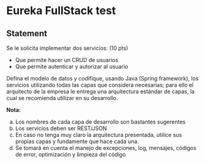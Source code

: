 # Eureka FullStack test
## Statement
Se le solicita implementar dos servicios: (10 pts)
* Que permite hacer un CRUD de usuarios
* Que permite autenticar y autorizar al usuario

Defina el modelo de datos y codifique, usando Java (Spring framework), los servicios utilizando todas las capas que considera necesarias; para ello el arquitecto de la empresa le entrega una arquitectura estándar de capas, la cual se recomienda utilizar en su desarrollo.

**Nota:**

<ol type="a">
  <li>Los nombres de cada capa de desarrollo son bastantes sugerentes</li>
  <li>Los servicios deben ser REST/JSON</li>
  <li>En caso no tenga muy claro la arquitectura presentada, utilice sus propias capas y fundamente que hace cada una.</li>
  <li>Se tomará en cuenta el manejo de excepciones, log, mensajes, códigos de error, optimización y limpieza del código</li>
</ol>
